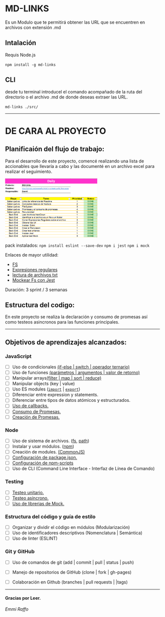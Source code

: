 # MD-LINKS
 Es un Modulo que te permitirá obtener las URL que se encuentren en archivos con extensión .md

## Intalación
Requis Node.js

`npm install -g md-links`

## CLI
desde tu terminal introducel el comando acompañado de la ruta del directorio o el archivo .md de donde deseas extraer las URL.

` md-links ./src/ `

******

# DE CARA AL PROYECTO

## Planificaión del flujo de trabajo:
Para el desarrollo de este proyecto, comencé realizando una lista de accionables que llevaría a cabo y las documenté en un archivo excel para realizar el seguimiento. 

<img src="https://github.com/emmiraffo/SCL017-md-link/blob/master/images/scrud.PNG" width="300px" />

pack instalados: 
` npm install eslint --save-dev `
` npm i jest `
` npm i mock `

Enlaces de mayor utilidad: 
* [FS](https://www.w3schools.com/nodejs/nodejs_filesystem.asp)
* [Expresiones regulares](https://regexr.com/2rj36)
* [lectura de archivos txt](nodejs-readfilesync-and-regex-the-resulting-text)
* [Mockear Fs con Jest](https://stackoverflow.com/questions/50066138/mock-fs-function-with-jest)


Duración: 3 sprint / 3 semanas
## Estructura del codigo:
En este proyecto se realiza la declaración y consumo de promesas así como testeos asincronos para las funciones principales.

***
## Objetivos de aprendizajes alcanzados:

### JavaScript

* [ ] Uso de condicionales [(if-else | switch | operador ternario)](https://developer.mozilla.org/es/docs/Learn/JavaScript/Building_blocks/conditionals)
* [ ] Uso de funciones [(parámetros | argumentos | valor de retorno)](https://developer.mozilla.org/es/docs/Learn/JavaScript/Building_blocks/Functions)
* [ ] Manipular arrays[(filter | map | sort | reduce)](https://developer.mozilla.org/es/docs/Web/JavaScript/Reference/Global_Objects/Array/)
* [ ] Manipular objects (key | value)
* [ ] Uso ES modules ([`import`](https://developer.mozilla.org/en-US/docs/Web/JavaScript/Reference/Statements/import)
| [`export`](https://developer.mozilla.org/en-US/docs/Web/JavaScript/Reference/Statements/export))
* [ ] Diferenciar entre expression y statements.
* [ ] Diferenciar entre tipos de datos atómicos y estructurados.
* [ ] [Uso de callbacks.](https://developer.mozilla.org/es/docs/Glossary/Callback_function)
* [ ] [Consumo de Promesas.](https://scotch.io/tutorials/javascript-promises-for-dummies#toc-consuming-promises)
* [ ] [Creación de Promesas.](https://www.freecodecamp.org/news/how-to-write-a-javascript-promise-4ed8d44292b8/)

### Node

* [ ] Uso de sistema de archivos. ([fs](https://nodejs.org/api/fs.html), [path](https://nodejs.org/api/path.html))
* [ ] Instalar y usar módulos. ([npm](https://www.npmjs.com/))
* [ ] Creación de modules. [(CommonJS)](https://nodejs.org/docs/latest-v0.10.x/api/modules.html)
* [ ] [Configuración de package.json.](https://docs.npmjs.com/files/package.json)
* [ ] [Configuración de npm-scripts](https://docs.npmjs.com/misc/scripts)
* [ ] Uso de CLI (Command Line Interface - Interfaz de Línea de Comando)

### Testing

* [ ] [Testeo unitario.](https://jestjs.io/docs/es-ES/getting-started)
* [ ] [Testeo asíncrono.](https://jestjs.io/docs/es-ES/asynchronous)
* [ ] [Uso de librerias de Mock.](https://jestjs.io/docs/es-ES/manual-mocks)

### Estructura del código y guía de estilo

* [ ] Organizar y dividir el código en módulos (Modularización)
* [ ] Uso de identificadores descriptivos (Nomenclatura | Semántica)
* [ ] Uso de linter (ESLINT)

### Git y GitHub

* [ ] Uso de comandos de git (add | commit | pull | status | push)
* [ ] Manejo de repositorios de GitHub (clone | fork | gh-pages)
* [ ] Colaboración en Github (branches | pull requests | |tags)



***
#### Gracias por Leer. 
_Emmi Raffo_
